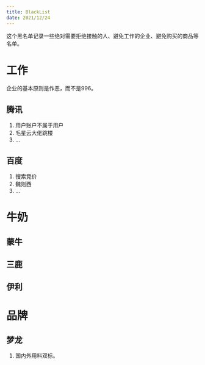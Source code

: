 ```yaml
---
title: BlackList
date: 2021/12/24
---
```

这个黑名单记录一些绝对需要拒绝接触的人、避免工作的企业、避免购买的商品等名单。

# 工作
企业的基本原则是作恶，而不是996。
## 腾讯
1. 用户账户不属于用户
2. 毛星云大佬跳楼
3. ...

## 百度
1. 搜索竞价
2. 魏则西
3. ...

# 牛奶
## 蒙牛
## 三鹿
## 伊利

# 品牌
## 梦龙
1. 国内外用料双标。

